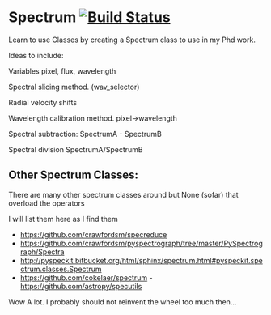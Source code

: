 # Spectrum [![Build Status](https://travis-ci.org/jason-neal/Spectrum.svg)](https://travis-ci.org/jason-neal/Spectrum)

Learn to use Classes by creating a Spectrum class to use in my Phd work.


Ideas to include:

Variables pixel, flux, wavelength

Spectral slicing method. (wav_selector)

Radial velocity shifts

Wavelength calibration method. pixel->wavelength

Spectral subtraction:  SpectrumA - SpectrumB

Spectral division    SpectrumA/SpectrumB 



## Other Spectrum Classes:

There are many other spectrum classes around but None (sofar) that overload the operators

I will list them here as I find them 
- https://github.com/crawfordsm/specreduce
- https://github.com/crawfordsm/pyspectrograph/tree/master/PySpectrograph/Spectra
- http://pyspeckit.bitbucket.org/html/sphinx/spectrum.html#pyspeckit.spectrum.classes.Spectrum
- https://github.com/cokelaer/spectrum
-https://github.com/astropy/specutils

Wow A lot. I probably should not reinvent the wheel too much then...

